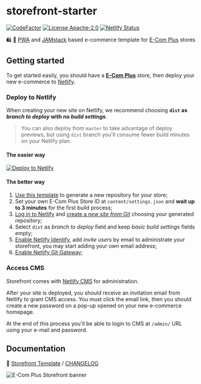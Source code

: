 # storefront-starter

[![CodeFactor](https://www.codefactor.io/repository/github/ecomplus/storefront-starter/badge)](https://www.codefactor.io/repository/github/ecomplus/storefront-starter)
[![License Apache-2.0](https://img.shields.io/badge/License-Apache_2.0-orange.svg)](https://opensource.org/licenses/Apache-2.0)
[![Netlify Status](https://api.netlify.com/api/v1/badges/ac85a3a2-c06d-4e69-98ce-40c2190db198/deploy-status)](https://app.netlify.com/sites/ecomplus-storefront/deploys)

:shopping: :rocket:
[PWA](https://developers.google.com/web/progressive-web-apps) and
[JAMstack](https://jamstack.org/)
based e-commerce template for
[E-Com Plus](https://www.e-com.plus)
stores

## Getting started

To get started easily, you should have a
**[E-Com Plus](https://www.e-com.plus)** store,
then deploy your new e-commerce to
[Netlify](https://www.netlify.com/).

### Deploy to Netlify

When creating your new site on Netlify, we recommend choosing
**`dist` as _branch to deploy_ with no _build settings_**.

> You can also deploy from `master`
to take advantage of deploy previews, but using `dist` branch
you'll consume fewer build minutes on your Netlify plan.

#### The easier way

[![Deploy to Netlify](https://www.netlify.com/img/deploy/button.svg)](https://app.netlify.com/start/deploy?stack=cms&repository=https://github.com/ecomplus/storefront-starter)

#### The better way

1. [Use this template](https://github.com/ecomplus/storefront-starter/generate)
to generate a new repository for your store;
2. Set your own E-Com Plus Store ID at `content/settings.json`
and **wait up to 3 minutes** for the first build process;
3. [Log in to Netlify](https://app.netlify.com/) and
[create a _new site from Git_](https://docs.netlify.com/site-deploys/create-deploys/#deploy-with-git)
choosing your generated repository;
4. Select `dist` as _branch to deploy_ field and keep
_basic build settings_ fields empty;
5. [Enable Netlify Identify](https://docs.netlify.com/visitor-access/identity/#enable-identity-in-the-ui),
add _invite users_ by email to administrate your storefront,
you may start adding your own email address;
6. [Enable Netlify Git Gateway](https://docs.netlify.com/visitor-access/git-gateway/#setup-and-settings);

### Access CMS

Storefront comes with [Netlify CMS](https://www.netlifycms.org/)
for administration.

After your site is deployed, you should receive an invitation email
from Netlify to grant CMS access.
You must click the email link, then you should create
a new password on a pop-up opened on your new e-commerce homepage.

At the end of this process you'll be able to login to CMS
at `/admin/` URL using your e-mail and password.

## Documentation

:page_with_curl: [Storefront Template](https://github.com/ecomplus/storefront/tree/master/@ecomplus/storefront-template#storefront-template)
/ [CHANGELOG](https://github.com/ecomplus/storefront/tree/master/@ecomplus/storefront-template/CHANGELOG.md)

![E-Com Plus Storefront banner](https://repository-images.githubusercontent.com/183649678/1c624a80-3180-11ea-8761-1f45e0f675a5)
